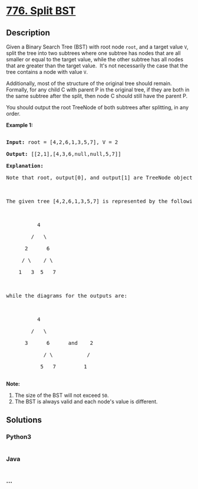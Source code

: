 # [776. Split BST](https://leetcode.com/problems/split-bst)



## Description

<p>Given a Binary Search Tree (BST) with root node <code>root</code>, and a target value <code>V</code>, split the tree into two subtrees&nbsp;where one subtree has nodes that are all smaller or equal to the target value, while the other subtree has all nodes that are greater than the target value.&nbsp; It&#39;s not necessarily the case that the tree contains a node with value <code>V</code>.</p>



<p>Additionally, most of the structure of the original tree should remain.&nbsp; Formally, for any child C with parent P in the original tree, if they are both in the same subtree after the split, then node C should still have the parent P.</p>



<p>You should output the root TreeNode of&nbsp;both subtrees after splitting, in any order.</p>



<p><strong>Example 1:</strong></p>



<pre>

<strong>Input:</strong> root = [4,2,6,1,3,5,7], V = 2

<strong>Output:</strong> [[2,1],[4,3,6,null,null,5,7]]

<strong>Explanation:</strong>

Note that root, output[0], and output[1] are TreeNode objects, not arrays.



The given tree [4,2,6,1,3,5,7] is represented by the following diagram:



          4

        /   \

      2      6

     / \    / \

    1   3  5   7



while the diagrams for the outputs are:



          4

        /   \

      3      6      and    2

            / \           /

           5   7         1

</pre>



<p><strong>Note:</strong></p>



<ol>
	<li>The size of the BST will not exceed <code>50</code>.</li>
	<li>The BST is always valid and each node&#39;s value is different.</li>
</ol>

## Solutions

<!-- tabs:start -->

### **Python3**

```python

```

### **Java**

```java

```

### **...**

```

```

<!-- tabs:end -->
